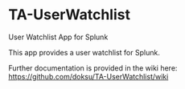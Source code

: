 # TA-UserWatchlist

User Watchlist App for Splunk

This app provides a user watchlist for Splunk.

Further documentation is provided in the wiki here: https://github.com/doksu/TA-UserWatchlist/wiki
